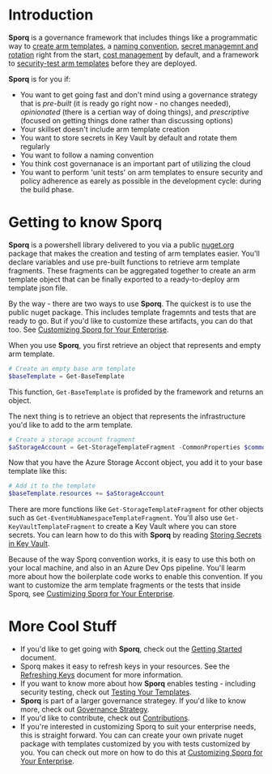 # Introduction 
**Sporq** is a governance framework that includes things like a programmatic way to [create arm templates](doc/GettingStarted.md), a [naming convention](doc/NamingConvention.md), [secret managemnt and rotation](doc/RefreshingKeys.md) right from the start, [cost management](ResourceGroups.md) by default, and a framework to [security-test arm templates](doc/Testing.md) before they are deployed.

**Sporq** is for you if:
- You want to get going fast and don't mind using a governance strategy that is _pre-built_ (it is ready go right now - no changes needed), _opinionated_ (there is a certian way of doing things), and _prescriptive_ (focused on getting things done rather than discussing options)
- Your skillset doesn't include arm template creation
- You want to store secrets in Key Vault by default and rotate them regularly
- You want to follow a naming convention
- You think cost governanace is an important part of utilizing the cloud
- You want to perform 'unit tests' on arm templates to ensure security and policy adherence as earely as possible in the development cycle: during the build phase.

# Getting to know Sporq
**Sporq** is a powershell library delivered to you via a public [nuget.org](https://www.nuget.org/packages/Sporq/) package that makes the creation and testing of arm templates easier.  You'll declare variables and use pre-built functions to retrieve arm template fragments.  These fragments can be aggregated together to create an arm template object that can be finally exported to a ready-to-deploy arm template json file.

By the way - there are two ways to use **Sporq**.  The quickest is to use the public nuget package.  This includes template fragemnts and tests that are ready to go.  But if you'd like to customize these artifacts, you can do that too.  See [Customizing Sporq for Your Enterprise](doc/CustomizeSporq.md).

When you use **Sporq**, you first retrieve an object that represents and empty arm template.
```powershell
# Create an empty base arm template
$baseTemplate = Get-BaseTemplate
```

This function, `Get-BaseTemplate` is profided by the framework and returns an object.

The next thing is to retrieve an object that represents the infrastructure you'd like to add to the arm template.
```powershell
# Create a storage account fragment
$aStorageAccount = Get-StorageTemplateFragment -CommonProperties $commonProperties -Location "centralus" -StorageAccessTier "Standard_RAGRS" -StorageTier "Standard"
```

Now that you have the Azure Storage Accont object, you add it to your base template like this:
```powershell
# Add it to the template
$baseTemplate.resources += $aStorageAccount
```

There are more functions like `Get-StorageTemplateFragment` for other objects such as `Get-EventHubNamespaceTemplateFragment`.  You'll also use `Get-KeyVaultTemplateFragment` to create a Key Vault where you can store secrets.  You can learn how to do this with **Sporq** by reading [Storing Secrets in Key Vault](doc/RefreshingKeys.md).

Because of the way Sporq convention works, it is easy to use this both on your local machine, and also in an Azure Dev Ops pipeline.  You'll learm more about how the boilerplate code works to enable this convention.  If you want to customize the arm template fragments or the tests that inside Sporq, see [Custimizing Sporq for Your Enterprise](doc/CustomizeSporq.md).

# More Cool Stuff
- If you'd like to get going with **Sporq**, check out the [Getting Started](doc/GettingStarted.md) document.  
- Sporq makes it easy to refresh keys in your resources.  See the [Refreshing Keys](doc/RefreshingKeys.md) document for more information. 
- If you want to know more about how **Sporq** enables testing - including security testing, check out [Testing Your Templates](doc/Testing.md).  
- **Sporq** is part of a larger governance strategey.  If you'd like to know more, check out [Governance Strategy](doc/GovernanceStrategy.md).  
- If you'd like to contribute, check out [Contributions](doc/Contributions.md).  
- If you're interested in customizing Sporq to suit your enterprise needs, this is straight forward.  You can can create your own private nuget package with templates customized by you with tests customized by you.  You can check out more on how to do this at [Customizing Sporq for Your Enterprise](doc/CustomizeSporq.md). 